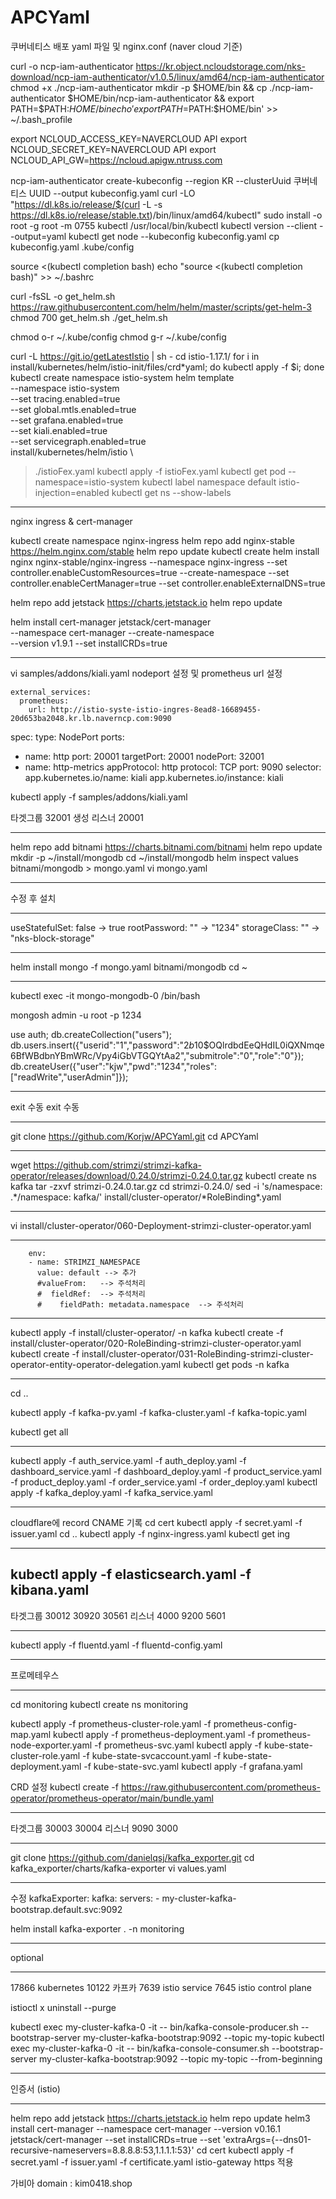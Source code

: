 # APCYaml
쿠버네티스 배포 yaml 파일 및 nginx.conf (naver cloud 기준)

curl -o ncp-iam-authenticator https://kr.object.ncloudstorage.com/nks-download/ncp-iam-authenticator/v1.0.5/linux/amd64/ncp-iam-authenticator
chmod +x ./ncp-iam-authenticator
mkdir -p $HOME/bin && cp ./ncp-iam-authenticator $HOME/bin/ncp-iam-authenticator && export PATH=$PATH:$HOME/bin
echo 'export PATH=$PATH:$HOME/bin' >> ~/.bash_profile

export NCLOUD_ACCESS_KEY=NAVERCLOUD API
export NCLOUD_SECRET_KEY=NAVERCLOUD API
export NCLOUD_API_GW=https://ncloud.apigw.ntruss.com

ncp-iam-authenticator create-kubeconfig --region KR --clusterUuid 쿠버네티스 UUID --output kubeconfig.yaml
curl -LO "https://dl.k8s.io/release/$(curl -L -s https://dl.k8s.io/release/stable.txt)/bin/linux/amd64/kubectl"
sudo install -o root -g root -m 0755 kubectl /usr/local/bin/kubectl
kubectl version --client --output=yaml
kubectl get node --kubeconfig kubeconfig.yaml
cp kubeconfig.yaml .kube/config

source <(kubectl completion bash)
echo "source <(kubectl completion bash)" >> ~/.bashrc

curl -fsSL -o get_helm.sh https://raw.githubusercontent.com/helm/helm/master/scripts/get-helm-3
chmod 700 get_helm.sh
./get_helm.sh

chmod o-r ~/.kube/config
chmod g-r ~/.kube/config

curl -L https://git.io/getLatestIstio | sh -
cd istio-1.17.1/
for i in install/kubernetes/helm/istio-init/files/crd*yaml; do kubectl apply -f $i; done
kubectl create namespace istio-system
helm template \
--namespace istio-system \
--set tracing.enabled=true \
--set global.mtls.enabled=true \
--set grafana.enabled=true \
--set kiali.enabled=true \
--set servicegraph.enabled=true \
install/kubernetes/helm/istio \
> ./istioFex.yaml
kubectl apply -f istioFex.yaml
kubectl get pod --namespace=istio-system
kubectl label namespace default istio-injection=enabled
kubectl get ns --show-labels

---
nginx ingress & cert-manager

kubectl create namespace nginx-ingress
helm repo add nginx-stable https://helm.nginx.com/stable
helm repo update
kubectl create 
helm install nginx nginx-stable/nginx-ingress --namespace nginx-ingress  --set controller.enableCustomResources=true --create-namespace  --set controller.enableCertManager=true --set controller.enableExternalDNS=true

helm repo add jetstack https://charts.jetstack.io
helm repo update

helm install cert-manager jetstack/cert-manager \
  --namespace cert-manager --create-namespace \
  --version v1.9.1  --set installCRDs=true


---


vi samples/addons/kiali.yaml
nodeport 설정 및 prometheus url 설정

    external_services:
      prometheus:
        url: http://istio-syste-istio-ingres-8ead8-16689455-20d653ba2048.kr.lb.naverncp.com:9090

spec:
  type: NodePort
  ports:
  - name: http
    port: 20001
    targetPort: 20001
    nodePort: 32001
  - name: http-metrics
    appProtocol: http
    protocol: TCP
    port: 9090
  selector:
    app.kubernetes.io/name: kiali
    app.kubernetes.io/instance: kiali


kubectl apply -f samples/addons/kiali.yaml


타겟그룹 32001 생성
리스너 20001

---

helm repo add bitnami https://charts.bitnami.com/bitnami
helm repo update
mkdir -p ~/install/mongodb
cd ~/install/mongodb
helm inspect values bitnami/mongodb > mongo.yaml
vi mongo.yaml

---

수정 후 설치

---

useStatefulSet: false -> true
rootPassword: "" -> "1234"
storageClass: "" -> "nks-block-storage"

---

helm install mongo -f mongo.yaml bitnami/mongodb
cd ~

---

kubectl exec -it mongo-mongodb-0 /bin/bash

mongosh admin -u root -p 1234

use auth;
db.createCollection("users");
db.users.insert({"userid":"1","password":"$2b$10$OQlrdbdEeQHdIL0iQXNmqe6BfWBdbnYBmWRc/Vpy4iGbVTGQYtAa2","submitrole":"0","role":"0"});
db.createUser({"user":"kjw","pwd":"1234","roles":["readWrite","userAdmin"]});

---

exit 수동
exit 수동

---

git clone https://github.com/Korjw/APCYaml.git
cd APCYaml

---

wget https://github.com/strimzi/strimzi-kafka-operator/releases/download/0.24.0/strimzi-0.24.0.tar.gz
kubectl create ns kafka
tar -zxvf strimzi-0.24.0.tar.gz
cd strimzi-0.24.0/
sed -i 's/namespace: .*/namespace: kafka/' install/cluster-operator/*RoleBinding\*.yaml

---

vi install/cluster-operator/060-Deployment-strimzi-cluster-operator.yaml

---

        env:
        - name: STRIMZI_NAMESPACE
          value: default --> 추가
          #valueFrom:   --> 주석처리
          #  fieldRef:  --> 주석처리
          #    fieldPath: metadata.namespace  --> 주석처리

---

kubectl apply -f install/cluster-operator/ -n kafka
kubectl create -f install/cluster-operator/020-RoleBinding-strimzi-cluster-operator.yaml
kubectl create -f install/cluster-operator/031-RoleBinding-strimzi-cluster-operator-entity-operator-delegation.yaml
kubectl get pods -n kafka

---

cd ..

kubectl apply -f kafka-pv.yaml -f kafka-cluster.yaml -f kafka-topic.yaml

kubectl get all

---

kubectl apply -f auth_service.yaml -f auth_deploy.yaml -f dashboard_service.yaml -f dashboard_deploy.yaml -f product_service.yaml -f product_deploy.yaml -f order_service.yaml -f order_deploy.yaml 
kubectl apply -f kafka_deploy.yaml -f kafka_service.yaml

---

cloudflare에 record CNAME 기록
cd cert
kubectl apply -f secret.yaml -f issuer.yaml
cd ..
kubectl apply -f nginx-ingress.yaml
kubectl get ing

---

kubectl apply -f elasticsearch.yaml -f kibana.yaml
---

타겟그룹 30012 30920 30561
리스너 4000 9200 5601

---

kubectl apply -f fluentd.yaml -f fluentd-config.yaml

---

프로메테우스

---

cd monitoring
kubectl create ns monitoring

kubectl apply -f prometheus-cluster-role.yaml -f prometheus-config-map.yaml
kubectl apply -f prometheus-deployment.yaml -f prometheus-node-exporter.yaml -f prometheus-svc.yaml 
kubectl apply -f kube-state-cluster-role.yaml -f kube-state-svcaccount.yaml -f kube-state-deployment.yaml -f kube-state-svc.yaml
kubectl apply -f grafana.yaml 

CRD 설정
kubectl create -f https://raw.githubusercontent.com/prometheus-operator/prometheus-operator/main/bundle.yaml

---

타겟그룹 30003 30004 
리스너 9090 3000

---

git clone https://github.com/danielqsj/kafka_exporter.git
cd kafka_exporter/charts/kafka-exporter
vi values.yaml

---

수정
kafkaExporter:
  kafka:
    servers:
    - my-cluster-kafka-bootstrap.default.svc:9092

helm install kafka-exporter . -n monitoring

--------------------------------------------------------------
optional

---

17866 kubernetes
10122 카프카
7639 istio service
7645 istio control plane

istioctl x uninstall --purge

kubectl exec my-cluster-kafka-0 -it -- bin/kafka-console-producer.sh --bootstrap-server my-cluster-kafka-bootstrap:9092 --topic my-topic
kubectl exec my-cluster-kafka-0 -it -- bin/kafka-console-consumer.sh --bootstrap-server my-cluster-kafka-bootstrap:9092 --topic my-topic --from-beginning

---

인증서 (istio)

---


helm repo add jetstack https://charts.jetstack.io
helm repo update
helm3 install cert-manager --namespace cert-manager --version v0.16.1 jetstack/cert-manager --set installCRDs=true --set 'extraArgs={--dns01-recursive-nameservers=8.8.8.8:53,1.1.1.1:53}'
cd cert
kubectl apply -f secret.yaml -f issuer.yaml -f certificate.yaml
istio-gateway https 적용

가비아 domain : kim0418.shop
